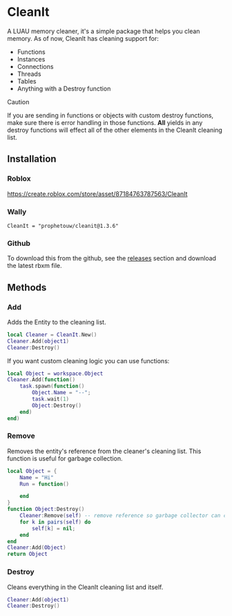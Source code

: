 # CleanIt
A LUAU memory cleaner, it's a simple package that helps you clean memory. As of now, CleanIt has cleaning support for: 
- Functions
- Instances
- Connections
- Threads
- Tables
- Anything with a Destroy function
> [!CAUTION]
> If you are sending in functions or objects with custom destroy functions, make sure there is error handling in those functions. **All** yields in any destroy functions will effect all of the other elements in the CleanIt cleaning list.
## Installation
### Roblox
https://create.roblox.com/store/asset/87184763787563/CleanIt
### Wally
```
CleanIt = "prophetouw/cleanit@1.3.6"
```
### Github
To download this from the github, see the [releases](https://github.com/ProphetOuw/CleanIt/releases/tag/first) section and download the latest rbxm file.
## Methods
### Add
Adds the Entity to the cleaning list.
```lua
local Cleaner = CleanIt.New()
Cleaner.Add(object1)
Cleaner:Destroy()
```
If you want custom cleaning logic you can use functions:
```lua
local Object = workspace.Object
Cleaner.Add(function()
    task.spawn(function()
        Object.Name = "--";
        task.wait(1)
        Object:Destroy()
    end)
end)
```
### Remove
Removes the entity's reference from the cleaner's cleaning list. This function is useful for garbage collection.
```lua
local Object = {
    Name = "Hi"
    Run = function()

    end
}
function Object:Destroy()
    Cleaner:Remove(self) -- remove reference so garbage collector can clean the memory
    for k in pairs(self) do
        self[k] = nil;
    end
end
Cleaner:Add(Object)
return Object
```
### Destroy
Cleans everything in the CleanIt cleaning list and itself.
```lua
Cleaner:Add(object1)
Cleaner:Destroy()
```